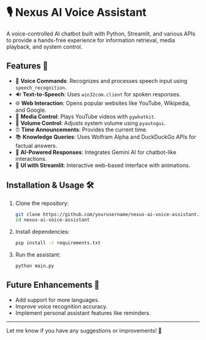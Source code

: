 # 🎙️ Nexus AI Voice Assistant  
A voice-controlled AI chatbot built with Python, Streamlit, and various APIs to provide a hands-free experience for information retrieval, media playback, and system control.

## Features 🚀  
- 🎤 **Voice Commands**: Recognizes and processes speech input using `speech_recognition`.  
- 🔊 **Text-to-Speech**: Uses `win32com.client` for spoken responses.  
- 🌐 **Web Interaction**: Opens popular websites like YouTube, Wikipedia, and Google.  
- 🎵 **Media Control**: Plays YouTube videos with `pywhatkit`.  
- 📢 **Volume Control**: Adjusts system volume using `pyautogui`.  
- ⏰ **Time Announcements**: Provides the current time.  
- 📚 **Knowledge Queries**: Uses Wolfram Alpha and DuckDuckGo APIs for factual answers.  
- 🤖 **AI-Powered Responses**: Integrates Gemini AI for chatbot-like interactions.  
- 🎨 **UI with Streamlit**: Interactive web-based interface with animations.  

## Installation & Usage 🛠️  
1. Clone the repository:  
   ```sh
   git clone https://github.com/yourusername/nexus-ai-voice-assistant.git
   cd nexus-ai-voice-assistant
   ```  
2. Install dependencies:  
   ```sh
   pip install -r requirements.txt
   ```  
3. Run the assistant:  
   ```sh
   python main.py
   ```  

## Future Enhancements 🌟  
- Add support for more languages.  
- Improve voice recognition accuracy.  
- Implement personal assistant features like reminders.  

---
Let me know if you have any suggestions or improvements! 🚀
